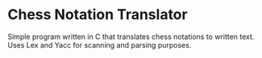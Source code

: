 # Chess Notation Translator
 Simple program written in C that translates chess notations to written text. Uses Lex and Yacc for scanning and parsing purposes.

